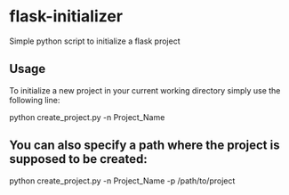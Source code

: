 # flask-initializer
Simple python script to initialize a flask project

## Usage
To initialize a new project in your current working directory simply use the following line:

python create_project.py -n Project_Name

## You can also specify a path where the project is supposed to be created:

python create_project.py -n Project_Name -p /path/to/project
